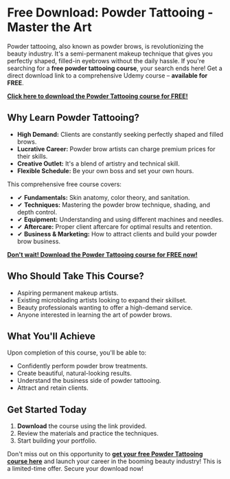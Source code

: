 # Free Download: Powder Tattooing - Master the Art

Powder tattooing, also known as powder brows, is revolutionizing the beauty industry. It's a semi-permanent makeup technique that gives you perfectly shaped, filled-in eyebrows without the daily hassle. If you're searching for a **free powder tattooing course**, your search ends here! Get a direct download link to a comprehensive Udemy course – **available for FREE**.

[**Click here to download the Powder Tattooing course for FREE!**](https://udemywork.com/powder-tattooing)

## Why Learn Powder Tattooing?

*   **High Demand:** Clients are constantly seeking perfectly shaped and filled brows.
*   **Lucrative Career:** Powder brow artists can charge premium prices for their skills.
*   **Creative Outlet:** It's a blend of artistry and technical skill.
*   **Flexible Schedule:** Be your own boss and set your own hours.

This comprehensive free course covers:

*   ✔ **Fundamentals:** Skin anatomy, color theory, and sanitation.
*   ✔ **Techniques:** Mastering the powder brow technique, shading, and depth control.
*   ✔ **Equipment:** Understanding and using different machines and needles.
*   ✔ **Aftercare:** Proper client aftercare for optimal results and retention.
*   ✔ **Business & Marketing:** How to attract clients and build your powder brow business.

[**Don't wait! Download the Powder Tattooing course for FREE now!**](https://udemywork.com/powder-tattooing)

## Who Should Take This Course?

*   Aspiring permanent makeup artists.
*   Existing microblading artists looking to expand their skillset.
*   Beauty professionals wanting to offer a high-demand service.
*   Anyone interested in learning the art of powder brows.

## What You'll Achieve

Upon completion of this course, you'll be able to:

*   Confidently perform powder brow treatments.
*   Create beautiful, natural-looking results.
*   Understand the business side of powder tattooing.
*   Attract and retain clients.

## Get Started Today

1.  **Download** the course using the link provided.
2.  Review the materials and practice the techniques.
3.  Start building your portfolio.

Don't miss out on this opportunity to **[get your free Powder Tattooing course here](https://udemywork.com/powder-tattooing)** and launch your career in the booming beauty industry! This is a limited-time offer. Secure your download now!
